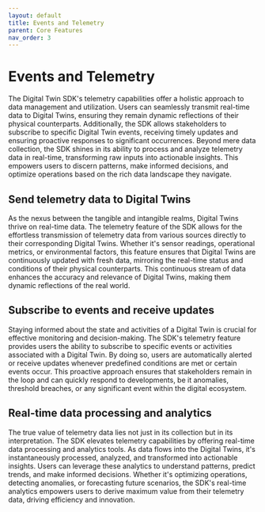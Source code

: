 ```yaml
---
layout: default
title: Events and Telemetry
parent: Core Features
nav_order: 3
---
```


# Events and Telemetry

The Digital Twin SDK's telemetry capabilities offer a holistic approach to data management and utilization. Users can seamlessly transmit real-time data to Digital Twins, ensuring they remain dynamic reflections of their physical counterparts. Additionally, the SDK allows stakeholders to subscribe to specific Digital Twin events, receiving timely updates and ensuring proactive responses to significant occurrences. Beyond mere data collection, the SDK shines in its ability to process and analyze telemetry data in real-time, transforming raw inputs into actionable insights. This empowers users to discern patterns, make informed decisions, and optimize operations based on the rich data landscape they navigate.

## Send telemetry data to Digital Twins

As the nexus between the tangible and intangible realms, Digital Twins thrive on real-time data. The telemetry feature of the SDK allows for the effortless transmission of telemetry data from various sources directly to their corresponding Digital Twins. Whether it's sensor readings, operational metrics, or environmental factors, this feature ensures that Digital Twins are continuously updated with fresh data, mirroring the real-time status and conditions of their physical counterparts. This continuous stream of data enhances the accuracy and relevance of Digital Twins, making them dynamic reflections of the real world.

## Subscribe to events and receive updates

Staying informed about the state and activities of a Digital Twin is crucial for effective monitoring and decision-making. The SDK's telemetry feature provides users the ability to subscribe to specific events or activities associated with a Digital Twin. By doing so, users are automatically alerted or receive updates whenever predefined conditions are met or certain events occur. This proactive approach ensures that stakeholders remain in the loop and can quickly respond to developments, be it anomalies, threshold breaches, or any significant event within the digital ecosystem.

## Real-time data processing and analytics

The true value of telemetry data lies not just in its collection but in its interpretation. The SDK elevates telemetry capabilities by offering real-time data processing and analytics tools. As data flows into the Digital Twins, it's instantaneously processed, analyzed, and transformed into actionable insights. Users can leverage these analytics to understand patterns, predict trends, and make informed decisions. Whether it's optimizing operations, detecting anomalies, or forecasting future scenarios, the SDK's real-time analytics empowers users to derive maximum value from their telemetry data, driving efficiency and innovation.
